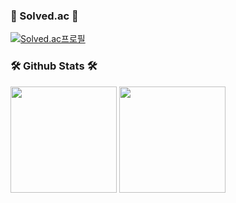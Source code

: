 	
### 🎈 Solved.ac 🎈
[![Solved.ac프로필](http://mazassumnida.wtf/api/v2/generate_badge?boj=gunoo22)](https://solved.ac/geonwule)

### 🛠️ Github Stats 🛠️
<p>
  <img height="170em" src="https://github-readme-stats-veggie-garden.vercel.app/api?username=geonwulee&show_icons=true&include_all_commits=true&bg_color=30,e96443,904e95&title_color=fff&text_color=fff">
  <img height="170em"  src="https://github-readme-stats-veggie-garden.vercel.app/api/top-langs/?username=geonwulee&layout=compact&bg_color=30,e96443,904e95&title_color=fff&text_color=fff">
</p>
